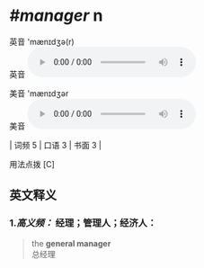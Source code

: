 # ***\#manager*** n
英音 'mænɪdʒə(r)  
英音
<audio src="./media/manager-B.aac" controls="controls"></audio>

美音 'mænɪdʒər  
美音
<audio src="./media/manager.aac" controls="controls"></audio>



| 词频 5 | 口语 3 | 书面 3 |  

用法点拨  [C]

英文释义
---
### 1.*高义频：* **经理；管理人；经济人：**  

 > the **general manager**   
 > 总经理    


